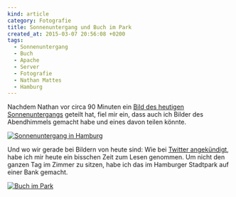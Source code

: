 ```yaml
---
kind: article
category: Fotografie
title: Sonnenuntergang und Buch im Park
created_at: 2015-03-07 20:56:08 +0200
tags:
  - Sonnenuntergang
  - Buch
  - Apache
  - Server
  - Fotografie
  - Nathan Mattes
  - Hamburg
---
```


Nachdem Nathan vor circa 90 Minuten ein [Bild des heutigen
Sonnenuntergangs][sunset] geteilt hat, fiel mir ein, dass auch ich Bilder des
Abendhimmels gemacht habe und eines davon teilen könnte.

[![Sonnenuntergang in Hamburg][sunset-hh]][sunset-hh]

Und wo wir gerade bei Bildern von heute sind: Wie bei [Twitter
angekündigt][tweet], habe ich mir heute ein bisschen Zeit zum Lesen genommen.
Um nicht den ganzen Tag im Zimmer zu sitzen, habe ich das im Hamburger
Stadtpark auf einer Bank gemacht.

[![Buch im Park][buch]][buch]


[sunset]: https://bullenscheisse.de/2015/sonnenuntergang-mal-wieder/
  "Nathans Bild vom Sonnenuntergang"

[sunset-hh]: /assets/images/20150307_183011_mr.jpg
  "Sonnenuntergang in Hamburg"

[tweet]: https://twitter.com/r0setree/status/574132453465591808

[buch]: /assets/images/20150307_110312_mr.jpg
  "Micha mit einem Buch im Park"
